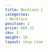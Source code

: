 ```yaml
---
title: Necklace 1
categories:
- Necklace
position: 2
price: 666.33
sku: 3
weight: 10
layout: shop-item
---
```



